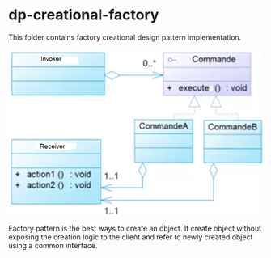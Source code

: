 dp-creational-factory
==========================

This folder contains factory creational design pattern implementation.

![alt text](https://github.com/FaroukBENGHARSSALLAH/design-pattern/blob/master/dp-behavioral/dp-behavioral-command/dp-behavioral-command.jpg "factory pattern")

Factory pattern is the best ways to create an object. It create object without exposing the creation logic to the client and refer to newly created object using a common interface.